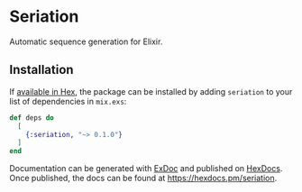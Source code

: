 # Seriation

Automatic sequence generation for Elixir.

## Installation

If [available in Hex](https://hex.pm/docs/publish), the package can be installed
by adding `seriation` to your list of dependencies in `mix.exs`:

```elixir
def deps do
  [
    {:seriation, "~> 0.1.0"}
  ]
end
```

Documentation can be generated with [ExDoc](https://github.com/elixir-lang/ex_doc)
and published on [HexDocs](https://hexdocs.pm). Once published, the docs can
be found at <https://hexdocs.pm/seriation>.

